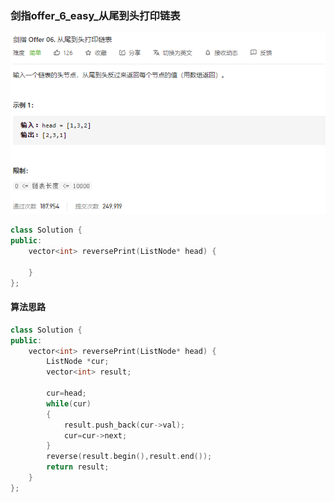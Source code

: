 ### 剑指offer_6_easy_从尾到头打印链表

![image-20210331155208515](剑指offer_6_easy_从尾到头打印链表.assets/image-20210331155208515.png)

```c++
class Solution {
public:
    vector<int> reversePrint(ListNode* head) {

    }
};
```

#### 算法思路

```c++
class Solution {
public:
    vector<int> reversePrint(ListNode* head) {
        ListNode *cur;
        vector<int> result;

        cur=head;
        while(cur)
        {
            result.push_back(cur->val);
            cur=cur->next;
        }
        reverse(result.begin(),result.end());
        return result;
    }
};
```

#### 